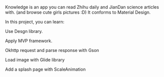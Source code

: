 Knowledge is an app you can read Zhihu daily and JianDan science articles with. (and browse cute girls pictures :D)
It conforms to Material Design.

In this project, you can learn:

Use Desgn library.

Apply MVP framework.

Okhttp request and parse response with Gson

Load image with Glide library

Add a splash page with ScaleAnimation

